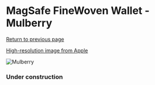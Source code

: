 # MagSafe FineWoven Wallet - Mulberry

[Return to previous page](/wallet)

[High-resolution image from Apple](https://store.storeimages.cdn-apple.com/8756/as-images.apple.com/is/MT253?wid=4500&hei=4500&fmt=png)

<div style="width: 384px"><img src="/everysource/MT253.png" alt="Mulberry"></div>

### Under construction
